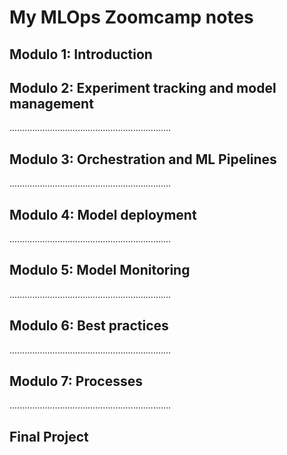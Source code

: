 # My MLOps Zoomcamp notes


## Modulo 1: Introduction


## Modulo 2: Experiment tracking and model management
................................................................

## Modulo 3: Orchestration and ML Pipelines
................................................................

## Modulo 4: Model deployment
................................................................

## Modulo 5: Model Monitoring
................................................................

## Modulo 6: Best practices
................................................................

## Modulo 7: Processes
................................................................
## Final Project